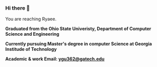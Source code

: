 ### Hi there 👋
You are reaching Ryaee.

**Graduated from the Ohio State Univeristy, Department of Computer Science and Engineering**

**Currently pursuing Master's degree in computer Science at Georgia Institude of Technology**

**Academic & work Email: ygu362@gatech.edu**

<!--
**Ryaee-Www/Ryaee-Www** is a ✨ _special_ ✨ repository because its `README.md` (this file) appears on your GitHub profile.

Here are some ideas to get you started:

- 🔭 I’m currently working on ...
- 🌱 I’m currently learning ...
- 👯 I’m looking to collaborate on ...
- 🤔 I’m looking for help with ...
- 💬 Ask me about ...
- 📫 How to reach me: ...
- 😄 Pronouns: ...
- ⚡ Fun fact: ...
-->
